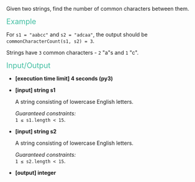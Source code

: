 <div class="markdown"><p>Given two strings, find the number of common characters between them.</p>
<p><span style="color:#44BFA3;font-size:1.4em;">Example</span></p>
<p>For <code>s1 = "aabcc"</code> and <code>s2 = "adcaa"</code>, the output should be<br>
<code>commonCharacterCount(s1, s2) = 3</code>.</p>
<p>Strings have <code>3</code> common characters - <code>2</code> "a"s and <code>1</code> "c".</p>
<p><span style="color:#44BFA3;font-size:1.4em;">Input/Output</span></p>
<ul>
<li>
<p><strong>[execution time limit] 4 seconds (py3)</strong></p>
</li>
<li>
<p><strong>[input] string s1</strong></p>
<p>A string consisting of lowercase English letters.</p>
<p><em>Guaranteed constraints:</em><br>
<code>1 ≤ s1.length &lt; 15</code>.</p>
</li>
<li>
<p><strong>[input] string s2</strong></p>
<p>A string consisting of lowercase English letters.</p>
<p><em>Guaranteed constraints:</em><br>
<code>1 ≤ s2.length &lt; 15</code>.</p>
</li>
<li>
<p><strong>[output] integer</strong></p>
</li>
</div>